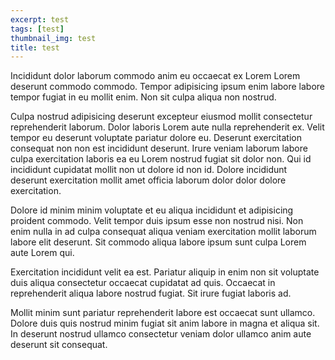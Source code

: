 ```yaml
---
excerpt: test
tags: [test]
thumbnail_img: test
title: test
---
```


Incididunt dolor laborum commodo anim eu occaecat ex Lorem Lorem deserunt commodo commodo. Tempor adipisicing ipsum enim labore labore tempor fugiat in eu mollit enim. Non sit culpa aliqua non nostrud.

Culpa nostrud adipisicing deserunt excepteur eiusmod mollit consectetur reprehenderit laborum. Dolor laboris Lorem aute nulla reprehenderit ex. Velit tempor eu deserunt voluptate pariatur dolore eu. Deserunt exercitation consequat non non est incididunt deserunt. Irure veniam laborum labore culpa exercitation laboris ea eu Lorem nostrud fugiat sit dolor non. Qui id incididunt cupidatat mollit non ut dolore id non id. Dolore incididunt deserunt exercitation mollit amet officia laborum dolor dolor dolore exercitation.

Dolore id minim minim voluptate et eu aliqua incididunt et adipisicing proident commodo. Velit tempor duis ipsum esse non nostrud nisi. Non enim nulla in ad culpa consequat aliqua veniam exercitation mollit laborum labore elit deserunt. Sit commodo aliqua labore ipsum sunt culpa Lorem aute Lorem qui.

Exercitation incididunt velit ea est. Pariatur aliquip in enim non sit voluptate duis aliqua consectetur occaecat cupidatat ad quis. Occaecat in reprehenderit aliqua labore nostrud fugiat. Sit irure fugiat laboris ad.

Mollit minim sunt pariatur reprehenderit labore est occaecat sunt ullamco. Dolore duis quis nostrud minim fugiat sit anim labore in magna et aliqua sit. In deserunt nostrud ullamco consectetur veniam dolor ullamco anim aute deserunt sit consequat.
